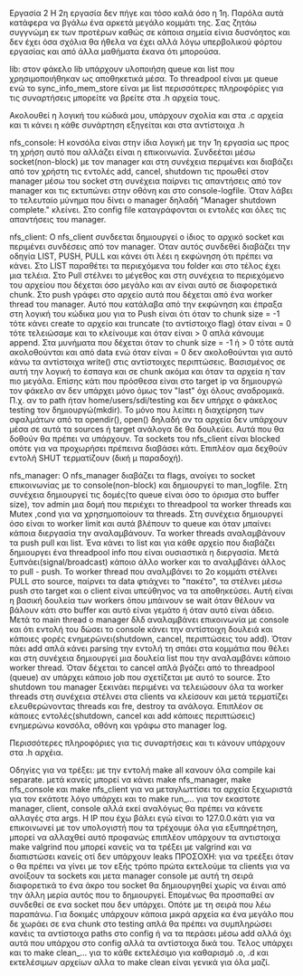 Εργασία 2
Η 2η εργασία δεν πήγε και τόσο καλά όσο η 1η. Παρόλα αυτά κατάφερα να βγάλω ένα αρκετά μεγάλο κομμάτι της. Σας ζητάω συγγνώμη εκ των προτέρων καθώς σε κάποια σημεία είνια δυσνόητος και δεν έχει όσα σχόλια θα ήθελα να έχει αλλά λόγω υπερβολικού φόρτου εργασίας και από άλλα μαθήματα έκανα ότι μπορούσα. 

lib: στον φάκελο lib υπάρχουν υλοποιήση queue και list που χρησιμοποιήθηκαν ως αποθηκετικά μέσα. Το threadpool είναι με queue ενώ το sync_info_mem_store είναι με list περισσότερες πληροφόρίες για τις συναρτήσεις μπορείτε να βρείτε στα .h αρχεία τους.

Ακολουθεί η λογική του κώδικά μου, υπάρχουν σχολία και στα .c αρχεία και τι κάνει η κάθε συνάρτηση εξηγείται και στα αντίστοιχα .h

nfs_console:
H κονσόλα είναι στην ίδια λογική με την 1η εργασία ως προς τη χρήση αυτό που αλλάζει είναι η επικοινωνία. Συνδεέται μέσω socket(non-block) με τον manager και στη συνέχεια περιμένει και  διαβάζει από τον χρήστη τις εντολές add, cancel, shutdown τις προωθεί στον manager μέσω του socket στη συνέχεια παίρνει τις απαντήσεις από τον manager και τις εκτυπώνει στην οθόνη και στο console-logfile. Όταν λάβει το τελευταίο μύνημα που δίνει ο manager δηλαδή "Manager shutdown complete." κλείνει. Στο config file καταγράφονται οι εντολές και όλες τις απαντήσεις του manager.

nfs_client:
O nfs_client συνδεεται δημιουργεί ο ίδιος το  αρχικό socket και περιμένει συνδέσεις από τον manager. Όταν αυτός συνδεθεί διαβάζει την οδηγία LIST, PUSH, PULL και κάνει ότι λέει η εκφώνηση ότι πρέπει να κάνει. Στο LISΤ παραθέτει τα περιεχόμενα του folder και στο τέλος έχει μια τελέια. Στο Pull στέλνει το μέγεθος και στη συνέχεια το περιεχόμενο του αρχείου που δέχεται όσο μεγάλο και αν είναι αυτό σε διαφορετικά chunk. Στο push γράφει στο αρχείο αυτά που δέχεται από ένα worker thread του manager. Αυτό που κατάλαβα από την εκφώνηση και έπραξα στη λογική του κώδικα μου για το Push είναι ότι όταν το chunk size = -1 τότε κάνει create το αρχείο και truncate (το αντίστοιχο flag) όταν είναι = 0 τότε τελειώσαμε και το κλείνουμε και όταν είναι > 0  απλά κάνουμε append. Στα μυνήματα που δέχεται όταν το chunk size = -1 ή > 0 τότε αυτά ακολοθούνται και από data ενώ όταν είναι = 0 δεν ακολοθούνται για αυτό κάνω τα αντίστοιχα write() στις αντίστοιχες περιπτώσεις. Βασισμένος σε αυτή την λογική το έσπαγα και σε chunk ακόμα και όταν τα αρχεία η΄ταν πιο μεγάλα. Επίσης κάτι που πρόσθεσα είναι στο target ip να δημιουργώ τον φάκελο αν δεν υπάρχει μόνο όμως τον "last" όχι όλους αναδρομικά. Π.χ. αν το path ήταν home/users/sdi/testing και δεν υπήρχε ο φάκελος testing τον δημιουργώ(mkdir).
Το μόνο που λείπει η διαχείρηση των σφαλμάτων από τα opendir(), open() δηλαδή αν τα αρχεία δεν υπάρχουν μέσα σε αυτά τα sources ή target ανάλογα δε θα δουλεύει. Αυτά που θα δοθούν θα πρέπει να υπάρχουν. Τα sockets του nfs_client είναι blocked οπότε για να προχωρήσει πρέπεινα διαβάσει κάτι. Επιπλέον αμα δεχθούν εντολή SHUT τερματίζουν (δική μ παραδοχή).

nfs_manager:
Ο nfs_manager διαβάζει τα flags, ανοίγει το socket επικοινωνίας με το console(non-block) και δημιουργεί το man_logfile. Στη συνέχεια δημιουργεί τις δομές(το queue είναι όσο το όρισμα στο buffer size), τον admin μια δομή που περιέχει το threadpool τα worker threads και Mutex ,cond για να χρησημοποίουν τα threads. Στη συνέχεια δημιουργεί όσο είναι το worker limit και αυτά βλέπουν το queue και όταν μπαίνει κάποια διεργασία την αναλαμβάνουν. Τα worker threads αναλαμβάνουν τα push pull και list. Ένα κάνει το list και για κάθε αρχείο που διαβάζει δημιουργει ένα threadpool info που είναι ουσιαστικά η διεργασία. Μετά ξυπνάει(signal/broadcast) κάποιο άλλο worker και το αναλμβάνει άλλος το pull - push. To worker thread που αναλμβάνει το 2ο κομμάτι στέλνει PULL στο source, παίρνει τα data φτιάχνει το "πακέτο", τα στέλνει μέσω push στο target και ο client είναι υπεύθηνος να τα αποθηκεύσει. Αυτή είναι η βασική δουλεία των workers όπου μπάινουν se wait όταν θέλουν να βάλουν κάτι στο buffer και αυτό είναι γεμάτο ή όταν αυτό είναι άδειο. Μετά το main thread o manager δλδ αναλαμβάνει επικοινωνία με console και ότι εντολή του δώσει το console κάνει την αντίστοιχη δουλειά και κάποιες φορές ενημερώνει(shutdown, cancel, περιπτώσεις του add). Όταν πάει add απλά κάνει parsing την εντολή τη σπάει στα κομμάτια που θέλει και στη συνέχεια δημιουργεί μια δουλεία list που την αναλαμβάνει κάποιο worker thread. Όταν δέχεται το cancel απλά βγάζει από το threadpool (queue) αν υπάρχει κάποιο job που σχετίζεται με αυτό το source. Στο shutdown του manager ξεκινάει περιμένει να τελειώσουν όλα τα worker threads στη συνέχεια στέλνει στα clients να κλείσουν και μετά τερματίζει ελευθερώνοντας threads και fre, destroy τα ανάλογα. Επιπλέον σε κάποιες εντολές(shutdown, cancel και add κάποιες περιπτώσεις) ενημερώνω κονσόλα, οθόνη και γράφω στο manager log.


Περισσότερες πληροφόριες για τις συναρτήσεις και τι κάνουν υπάρχουν στα .h αρχέια.

Οδηγίες για να τρέξει:
με την εντολή make all κανουν όλα compile kai separate.
μετά κανείς μπορεί να κάνει make nfs_manager, make nfs_console και make nfs_client για να μεταγλωττίσει τα αρχεία ξεχωριστά για τον εκάτοτε λόγο
υπάρχει και το make run_... για τον εκαστοτε manager, client, console αλλά εκεί αναλόγως θα πρέπει να κάνετε αλλαγές στα args. Η IP που έχω βάλει εγώ είναι το 127.0.0.κάτι για να επικοινωνεί με τον υπολογιστή που τα τρέχουμε όλα για εξυπηρέτηση, μπορεί να αλλαχθεί αυτό προφανώς
επιπλέον υπάρχουν τα αντιστοιχα make valgrind που μπορεί κανείς να τα τρέξει με valgrind και να διαπιστώσει κανείς οτί δεν υπάρχουν leaks
ΠΡΟΣΟΧΗ: για να τρεέξει όταν ο θα πρέπει να γίνει με τον εξής τρόπο πρώτα εκτελούμε τα clients για να ανοίξουν τα sockets και μετα manager console με αυτή τη σειρά διαφορετικά το ένα άκρο του socket θα δημιουργηθεί χωρίς να έιναι από την άλλη μερία αυτός που το δημιουργεί. Επομένως θα προσπαθεί αν συνδεθεί σε ενα socket που δεν υπάρχει. Οπότε με τη σειρά που λέω παραπάνω.
Για δοκιμές υπάρχουν κάποια μικρά αρχεία κα ένα μεγάλο που δε χωράει σε ενα chunk στο testing απλά θα πρέπει να συμπληρώσει κανέις τα αντίστοιχα paths στο config ή να τα περάσει μέσω add αλλά όχι αυτά που υπάρχου στο config αλλά τα αντίστοιχα δικά του.
Τελος υπάρχει και το make clean_... για το κάθε εκτελέσιμο για καθαρισμό .ο, .d και εκτελέσιμων αρχείων αλλα το make clean είναι γενικά για όλα μαζί.